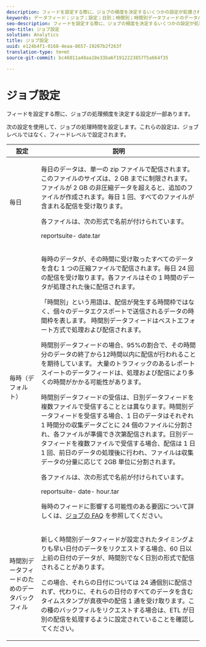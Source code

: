 ```yaml
---
description: フィードを設定する際に、ジョブの頻度を決定するいくつかの設定が処理されます。
keywords: データフィード；ジョブ；設定；日別；時間別；時間別データフィードのデータバックフィル；バックフィル
seo-description: フィードを設定する際に、ジョブの頻度を決定するいくつかの設定が処理されます。
seo-title: ジョブ設定
solution: Analytics
title: ジョブ設定
uuid: e124b4f1-0168-4eaa-8657-19207b2f263f
translation-type: tm+mt
source-git-commit: bc46011a48aa18e33ba6f1912223857f5a664f35

---
```



# ジョブ設定

フィードを設定する際に、ジョブの処理頻度を決定する設定が一部あります。

次の設定を使用して、ジョブの処理時間を設定します。これらの設定は、ジョブレベルではなく、フィードレベルで設定されます。

<table id="table_2070F73212F245E98DADC6B5DFDB1C72"> 
 <thead> 
  <tr> 
   <th colname="col1" class="entry"> 設定 </th> 
   <th colname="col2" class="entry"> 説明 </th> 
  </tr> 
 </thead>
 <tbody> 
  <tr> 
   <td colname="col1"> 毎日 </td> 
   <td colname="col2"> <p>毎日のデータは、単一の zip ファイルで配信されます。このファイルのサイズは、2 GB までに制限されます。ファイルが 2 GB の非圧縮データを超えると、追加のファイルが作成されます。毎日 1 回、すべてのファイルが含まれる配信を受け取ります。 </p> <p>各ファイルは、次の形式で名前が付けられています。 </p> <p> <span class="filepath"> <span class="varname"> reportsuite</span>-<span class="varname"> date</span>.tar</span> </p> </td> 
  </tr> 
  <tr> 
   <td colname="col1"> 毎時（デフォルト） </td> 
   <td colname="col2"> <p>毎時のデータが、その時間に受け取ったすべてのデータを含む 1 つの圧縮ファイルで配信されます。毎日 24 回の配信を受け取ります。各ファイルはその 1 時間のデータが処理された後に配信されます。 </p> <p>「時間別」という用語は、配信が発生する時間枠ではなく、個々のデータエクスポートで送信されるデータの時間枠を表します。 時間別データフィードはベストエフォート方式で処理および配信されます。 </p> <p>時間別データフィードの場合、95%の割合で、その時間分のデータの終了から12時間以内に配信が行われることを期待しています。 大量のトラフィックのあるレポートスイートのデータフィードは、処理および配信により多くの時間がかかる可能性があります。 </p> <p>時間別データフィードの受信は、日別データフィードを複数ファイルで受信することとは異なります。時間別データフィードを受信する場合、1 日のデータはそれぞれ 1 時間分の収集データごとに 24 個のファイルに分割され、各ファイルが準備でき次第配信されます。日別データフィードを複数ファイルで受信する場合、配信は 1 日 1 回、前日のデータの処理後に行われ、ファイルは収集データの分量に応じて 2GB 単位に分割されます。 </p> <p>各ファイルは、次の形式で名前が付けられています。 </p> <p> <span class="filepath"> <span class="varname"> reportsuite</span>-<span class="varname"> date</span>-<span class="varname"> hour</span>.tar</span> </p> <p>毎時のフィードに影響する可能性のある要因について詳しくは、<a href="/help/export/analytics-data-feed/c-df-contents/jobs-faq.md"  >ジョブの FAQ</a> を参照してください。 </p> </td> 
  </tr> 
  <tr> 
   <td colname="col1"> 時間別データフィードのためのデータバックフィル </td> 
   <td colname="col2"> <p>新しく時間別データフィードが設定されたタイミングよりも早い日付のデータをリクエストする場合、60 日以上前の日付のデータが、時間別でなく日別の形式で配信されることがあります。 </p> <p>この場合、それらの日付については 24 通個別に配信されず、代わりに、それらの日付のすべてのデータを含むタイムスタンプが真夜中の配信 1 通を受け取ります。この種のバックフィルをリクエストする場合は、ETL が日別の配信を処理するように設定されていることを確認してください。 </p> </td> 
  </tr> 
 </tbody> 
</table>

